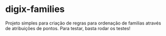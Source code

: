 # digix-families

Projeto simples para criação de regras para ordenação de familias através de atribuições de pontos.
Para testar, basta rodar os testes!